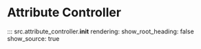 # Attribute Controller

::: src.attribute_controller.__init__
    rendering:
      show_root_heading: false
      show_source: true